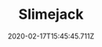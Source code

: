 ---
templateKey: blog-post
featuredpost: false
date: 2020-02-17T15:45:45.711Z
title: Slimejack
description: He's coated in a very thick layer of slime. He keeps slipping out of your hands!
note: 
sellPrice: 100
featuredimage: /img/Slimejack.png
tags:
  - Bug Lair
  - 6am - 2am
  - Spring
  - Summer
  - Fall
  - Winter
  - Any
---